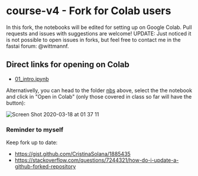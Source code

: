 # course-v4 - Fork for Colab users
In this fork, the notebooks will be edited for setting up on Google Colab. Pull requests and issues with suggestions are welcome! UPDATE: Just noticed it is not possible to open issues in forks, but feel free to contact me in the fastai forum: @wittmannf.

## Direct links for opening on Colab
- [01_intro.ipynb](https://colab.research.google.com/github/WittmannF/course-v4/blob/master/nbs/01_intro.ipynb)

Alternativelly, you can head to the folder [nbs](https://github.com/WittmannF/course-v4/tree/master/nbs) above, select the the notebook and click in "Open in Colab" (only those covered in class so far will have the button):

![Screen Shot 2020-03-18 at 01 37 11](https://user-images.githubusercontent.com/5733246/76957621-e0bccd00-68f4-11ea-945b-c74311464229.png)


### Reminder to myself
Keep fork up to date:
- https://gist.github.com/CristinaSolana/1885435
- https://stackoverflow.com/questions/7244321/how-do-i-update-a-github-forked-repository

